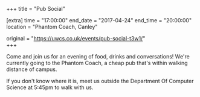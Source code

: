 +++
title = "Pub Social"

[extra]
time = "17:00:00"
end_date = "2017-04-24"
end_time = "20:00:00"
location = "Phantom Coach, Canley"

original = "https://uwcs.co.uk/events/pub-social-t3w1/"    
+++

Come and join us for an evening of food, drinks and conversations\! We're currently going to the Phantom Coach, a cheap pub that's within walking distance of campus.

If you don't know where it is, meet us outside the Department Of Computer Science at 5:45pm to walk with us.

